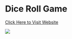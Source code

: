 
<h1>Dice Roll Game</h1>

<a href="https://sanketvyadav.github.io/dice_roll/">Click Here to Visit Website</a>

<img src="https://i.imgur.com/f2DUzvu.png">

